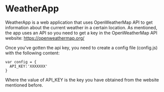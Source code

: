 # WeatherApp
WeatherApp is a web application that uses OpenWeatherMap API to get information about the current weather in a certain location.
As mentioned, the app uses an API so you need to get a key in the OpenWeatherMap API website: https://openweathermap.org/ 

Once you've gotten the api key, you need to create a config file (config.js) with the following content:
 
    var config = { 
      API_KEY:'XXXXXXX'
    }

Where the value of API_KEY is the key you have obtained from the website mentioned before.
